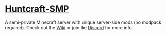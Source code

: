# [Huntcraft-SMP](https://modrinth.com/modpack/huntcraft)
A semi-private Minecraft server with unique server-side mods (no modpack required).
Check out the [Wiki](https://github.com/LuciusofLegend/Huntcraft-Client/wiki) or join the [Discord](https://discord.gg/MyxagkAe) for more info.
